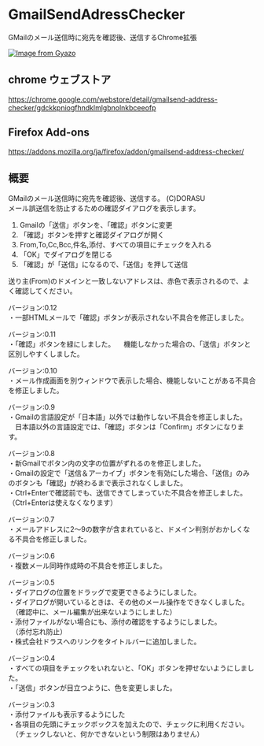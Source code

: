 # GmailSendAdressChecker
GMailのメール送信時に宛先を確認後、送信するChrome拡張

[![Image from Gyazo](https://i.gyazo.com/61d7758ed4c08ff71ee58192ea23a96c.png)](https://gyazo.com/61d7758ed4c08ff71ee58192ea23a96c)

## chrome ウェブストア
 https://chrome.google.com/webstore/detail/gmailsend-address-checker/gdckkpniogfhndklmlgbnolnkbceeofp

## Firefox Add-ons
 https://addons.mozilla.org/ja/firefox/addon/gmailsend-address-checker/


## 概要
GMailのメール送信時に宛先を確認後、送信する。 (C)DORASU  
メール誤送信を防止するための確認ダイアログを表示します。  
  
1. Gmailの「送信」ボタンを、「確認」ボタンに変更
2. 「確認」ボタンを押すと確認ダイアログが開く
3. From,To,Cc,Bcc,件名,添付、すべての項目にチェックを入れる
4. 「OK」でダイアログを閉じる
5. 「確認」が「送信」になるので、「送信」を押して送信
  
送り主(From)のドメインと一致しないアドレスは、赤色で表示されるので、よく確認してください。

バージョン:0.12  
・一部HTMLメールで「確認」ボタンが表示されない不具合を修正しました。

バージョン:0.11  
・「確認」ボタンを緑にしました。
　機能しなかった場合の、「送信」ボタンと区別しやすくしました。
  
バージョン:0.10  
・メール作成画面を別ウィンドウで表示した場合、機能しないことがある不具合を修正しました。  

バージョン:0.9  
・Gmailの言語設定が「日本語」以外では動作しない不具合を修正しました。  
　日本語以外の言語設定では、「確認」ボタンは「Confirm」ボタンになります。
  
バージョン:0.8  
・新Gmailでボタン内の文字の位置がずれるのを修正しました。  
・Gmailの設定で「送信＆アーカイブ」ボタンを有効にした場合、「送信」のみのボタンも「確認」が終わるまで表示されなくしました。  
・Ctrl+Enterで確認前でも、送信できてしまっていた不具合を修正しました。（Ctrl+Enterは使えなくなります）  
  
バージョン:0.7  
・メールアドレスに2～9の数字が含まれていると、ドメイン判別がおかしくなる不具合を修正しました。  
  
バージョン:0.6  
・複数メール同時作成時の不具合を修正しました。  
  
バージョン:0.5  
・ダイアログの位置をドラッグで変更できるようにしました。  
・ダイアログが開いているときは、その他のメール操作をできなくしました。  
　（確認中に、メール編集が出来ないようにしました）  
・添付ファイルがない場合にも、添付の確認をするようにしました。  
　（添付忘れ防止）  
・株式会社ドラスへのリンクをタイトルバーに追加しました。  
  
バージョン:0.4  
・すべての項目をチェックをいれないと、「OK」ボタンを押せないようにしました。  
・「送信」ボタンが目立つように、色を変更しました。  
  
バージョン:0.3  
・添付ファイルも表示するようにした  
・各項目の先頭にチェックボックスを加えたので、チェックに利用ください。  
　（チェックしないと、何かできないという制限はありません）  

